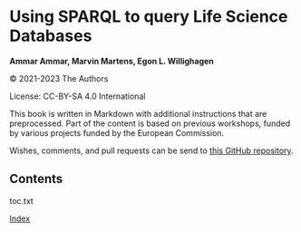 # Using SPARQL to query Life Science Databases

**Ammar Ammar, Marvin Martens, Egon L. Willighagen**

© 2021-2023 The Authors

License: CC-BY-SA 4.0 International

This book is written in Markdown with additional instructions that are preprocessed.
Part of the content is based on previous workshops, funded by various projects
funded by the European Commission.

Wishes, comments, and pull requests can be send to
[this GitHub repository](https://github.com/BiGCAT-UM/PRA3006-SPARQL/).

## Contents

<toc>toc.txt</toc>

[Index](indexList.i.md) <br />
